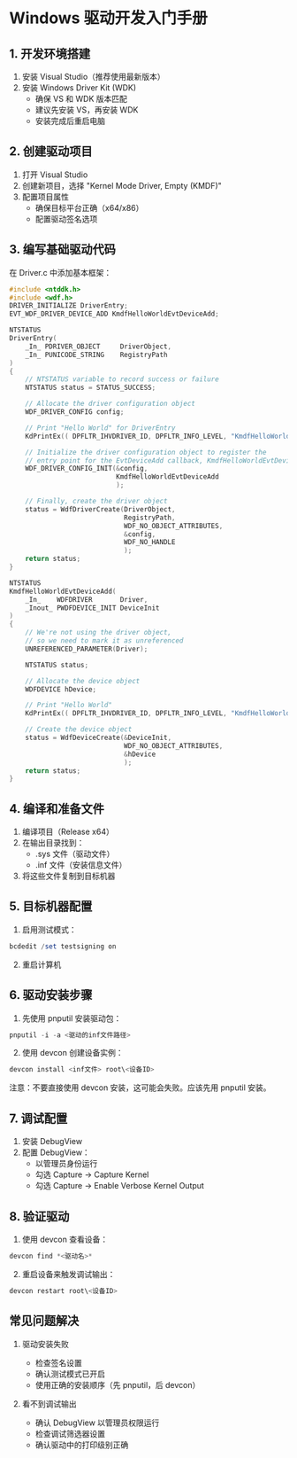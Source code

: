 # Windows 驱动开发入门手册

## 1. 开发环境搭建
1. 安装 Visual Studio（推荐使用最新版本）
2. 安装 Windows Driver Kit (WDK)
   - 确保 VS 和 WDK 版本匹配
   - 建议先安装 VS，再安装 WDK
   - 安装完成后重启电脑

## 2. 创建驱动项目
1. 打开 Visual Studio
2. 创建新项目，选择 "Kernel Mode Driver, Empty (KMDF)"
3. 配置项目属性
   - 确保目标平台正确（x64/x86）
   - 配置驱动签名选项

## 3. 编写基础驱动代码
在 Driver.c 中添加基本框架：
```c
#include <ntddk.h>
#include <wdf.h>
DRIVER_INITIALIZE DriverEntry;
EVT_WDF_DRIVER_DEVICE_ADD KmdfHelloWorldEvtDeviceAdd;

NTSTATUS 
DriverEntry(
    _In_ PDRIVER_OBJECT     DriverObject, 
    _In_ PUNICODE_STRING    RegistryPath
)
{
    // NTSTATUS variable to record success or failure
    NTSTATUS status = STATUS_SUCCESS;

    // Allocate the driver configuration object
    WDF_DRIVER_CONFIG config;

    // Print "Hello World" for DriverEntry
    KdPrintEx(( DPFLTR_IHVDRIVER_ID, DPFLTR_INFO_LEVEL, "KmdfHelloWorld: DriverEntry\n" ));

    // Initialize the driver configuration object to register the
    // entry point for the EvtDeviceAdd callback, KmdfHelloWorldEvtDeviceAdd
    WDF_DRIVER_CONFIG_INIT(&config, 
                           KmdfHelloWorldEvtDeviceAdd
                           );

    // Finally, create the driver object
    status = WdfDriverCreate(DriverObject, 
                             RegistryPath, 
                             WDF_NO_OBJECT_ATTRIBUTES, 
                             &config, 
                             WDF_NO_HANDLE
                             );
    return status;
}

NTSTATUS 
KmdfHelloWorldEvtDeviceAdd(
    _In_    WDFDRIVER       Driver, 
    _Inout_ PWDFDEVICE_INIT DeviceInit
)
{
    // We're not using the driver object,
    // so we need to mark it as unreferenced
    UNREFERENCED_PARAMETER(Driver);

    NTSTATUS status;

    // Allocate the device object
    WDFDEVICE hDevice;    

    // Print "Hello World"
    KdPrintEx(( DPFLTR_IHVDRIVER_ID, DPFLTR_INFO_LEVEL, "KmdfHelloWorld: KmdfHelloWorldEvtDeviceAdd\n" ));

    // Create the device object
    status = WdfDeviceCreate(&DeviceInit, 
                             WDF_NO_OBJECT_ATTRIBUTES,
                             &hDevice
                             );
    return status;
}
```

## 4. 编译和准备文件
1. 编译项目（Release x64）
2. 在输出目录找到：
   - .sys 文件（驱动文件）
   - .inf 文件（安装信息文件）
3. 将这些文件复制到目标机器

## 5. 目标机器配置
1. 启用测试模式：
```powershell
bcdedit /set testsigning on
```
2. 重启计算机

## 6. 驱动安装步骤
1. 先使用 pnputil 安装驱动包：
```powershell
pnputil -i -a <驱动的inf文件路径>
```

2. 使用 devcon 创建设备实例：
```powershell
devcon install <inf文件> root\<设备ID>
```

注意：不要直接使用 devcon 安装，这可能会失败。应该先用 pnputil 安装。

## 7. 调试配置
1. 安装 DebugView
2. 配置 DebugView：
   - 以管理员身份运行
   - 勾选 Capture -> Capture Kernel
   - 勾选 Capture -> Enable Verbose Kernel Output

## 8. 验证驱动
1. 使用 devcon 查看设备：
```powershell
devcon find *<驱动名>*
```

2. 重启设备来触发调试输出：
```powershell
devcon restart root\<设备ID>
```

## 常见问题解决
1. 驱动安装失败
   - 检查签名设置
   - 确认测试模式已开启
   - 使用正确的安装顺序（先 pnputil，后 devcon）

2. 看不到调试输出
   - 确认 DebugView 以管理员权限运行
   - 检查调试筛选器设置
   - 确认驱动中的打印级别正确
